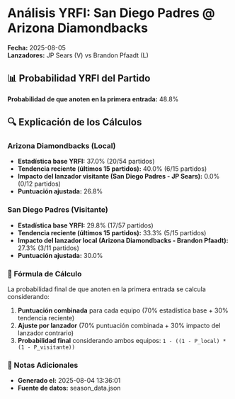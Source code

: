 # Análisis YRFI: San Diego Padres @ Arizona Diamondbacks

**Fecha:** 2025-08-05  
**Lanzadores:** JP Sears (V) vs Brandon Pfaadt (L)

## 📊 Probabilidad YRFI del Partido

**Probabilidad de que anoten en la primera entrada:** 48.8%

## 🔍 Explicación de los Cálculos

### Arizona Diamondbacks (Local)
- **Estadística base YRFI:** 37.0% (20/54 partidos)
- **Tendencia reciente (últimos 15 partidos):** 40.0% (6/15 partidos)
- **Impacto del lanzador visitante (San Diego Padres - JP Sears):** 0.0% (0/12 partidos)
- **Puntuación ajustada:** 26.8%

### San Diego Padres (Visitante)
- **Estadística base YRFI:** 29.8% (17/57 partidos)
- **Tendencia reciente (últimos 15 partidos):** 33.3% (5/15 partidos)
- **Impacto del lanzador local (Arizona Diamondbacks - Brandon Pfaadt):** 27.3% (3/11 partidos)
- **Puntuación ajustada:** 30.0%

### 📝 Fórmula de Cálculo

La probabilidad final de que anoten en la primera entrada se calcula considerando:
1. **Puntuación combinada** para cada equipo (70% estadística base + 30% tendencia reciente)
2. **Ajuste por lanzador** (70% puntuación combinada + 30% impacto del lanzador contrario)
3. **Probabilidad final** considerando ambos equipos: `1 - ((1 - P_local) * (1 - P_visitante))`

### 📌 Notas Adicionales

- **Generado el:** 2025-08-04 13:36:01
- **Fuente de datos:** season_data.json
